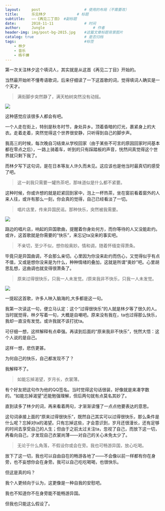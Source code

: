 ```yaml
---
layout:     post                    # 使用的布局（不需要改）
title:      乐见林夕              # 标题 
subtitle:   ——《再见二丁目》 #副标题
date:       2018-11-11              # 时间
author:     Jungle                      # 作者
header-img: img/post-bg-2015.jpg    #这篇文章标题背景图片
catalog: true                       # 是否归档
tags:                               #标签
    - 林夕 
    - 音乐
    - 杨千嬅
---
```


第一次关注林夕这个填词人，其实就是从这首《再见二丁目》开始的。

当然最开始听不懂粤语歌词，后来仔细读了一下这首歌的词，觉得填词人确实是一个天才。

>满街脚步突然静了，满天柏树突然没有动摇。

![](https://timgsa.baidu.com/timg?image&quality=80&size=b9999_10000&sec=1541963770027&di=a4bb9157ebcc326aa924b4d9c8065fa9&imgtype=0&src=http%3A%2F%2Fdimg02.c-ctrip.com%2Fimages%2Ffd%2Ftg%2Fg1%2FM02%2F16%2F94%2FCghzflWAGV-AHmgNAABu_FFfb3o101_C_671_10000.jpg)

这种感觉应该很多人都会有吧。

一个人走在街上，特别是秋冬时节，身处异乡。顶着昏暗的灯光，裹紧身上的大衣。走着走着，突然觉得这个世界很安静，只听得到自己的脚步声。

我高三的时候，每次晚自习结束从学校回家（由于某些不可言的原因回家时间基本都在零点之后），一路上骑着车，听到的只有踩踏板的声音，恍然间真觉得这个世界就只剩下我了。

而林夕写下这句词，是在日本等友人许久而未见。这应该也是他当时最真切的感受了吧。

>这一刹我只需要一罐热茶吧，那味道似是什么都不紧要。

这种时候，你或许想的就是赶紧回到家中，泡上一杯热茶，坐在窗前看着窗外的人来人往，或许有那么一刻，你会真的觉得，自己已经看淡了一切。

>唱片店里，传来异国民谣。那种快乐，突然被我需要。

![](https://timgsa.baidu.com/timg?image&quality=80&size=b9999_10000&sec=1542558649&di=0257304534898279e7db9c095bd6e382&imgtype=jpg&er=1&src=http%3A%2F%2Fimglf2.ph.126.net%2FDlVKYrgUul1sVMHw3P-NXA%3D%3D%2F6619168850862691493.jpg)

路边的唱片店，响起的异国歌曲，提醒着你身处何方，而你等待的人又没能赴约。或许，这首歌就是你需要的“快乐”，来忘记ta没来的事实吧。

>不亲切，至少不似，想你般奥妙。情和调，随着怀缅变得萧条。

毕竟只是异国曲调，不会那么亲切。心里因为你没来赴约而伤心，又觉得似乎有点不值，又或是想你没来是为什么，种种情绪的叠加，这就是所谓“奥妙”吧。心里胡思乱想，这曲调也就变得很萧条了。

>原来过得很快乐，只我一人未发觉。/原来我非不快乐，只我一人未发觉。

![](https://timgsa.baidu.com/timg?image&quality=80&size=b9999_10000&sec=1542558487&di=499f64e5626f59a1490a8b1c2cdfcb79&imgtype=jpg&er=1&src=http%3A%2F%2Fimg4q.duitang.com%2Fuploads%2Fitem%2F201407%2F19%2F20140719223714_TBCkU.jpeg)

一提起这首歌，许多人映入脑海的,大多都是这一句。

我第一次读这一句，便立马认定：这个“过得很快乐”的人就是林夕等了很久的人。当时就觉得，林夕写着一句，大概是自嘲吧。原来没有我在，ta也过得那么快乐，我却一直没有发觉。或许我就不该打扰ta。

可仔细一想，这样解释有点牵强。再读到后面的“原来我非不快乐”，恍然大悟：这个人说的是自己。

这样一想，悲伤更甚。

为何自己的快乐，自己都发现不了？

我解释不了。

>如能忘掉渴望，岁月长，衣裳薄。

有个好友把这句作为他的QQ签名。当时觉得这句话很装，好像就是来凑字数的。“如能忘掉渴望”还能勉强理解，但后两句就有点莫名其妙了。

直到读多了林夕的词，再来看着两句，才渐渐读懂了一点点他要表达的意思。

这句词承接上面的“原来过得很快乐”，既然自己其实可以过得很快乐，那么条件是什么呢？忘掉对ta的渴望。只有忘掉这些，才会意识到，岁月还很漫长，还有足够的时间去享受自己的人生；但由于之前太过关注ta，忽视了自己，而放下这一切，再看向自己，才发现自己衣裳尚薄——对自己的关心未免太少了。

>无论于什么角落，不假设你或会在旁。我也可畅游异国，放心吃喝。

放下了这一切，我也可以自由自在的畅游各地了——不会像以前一样都有你在身旁，也不妄想你会在身旁。我可以自己吃吃喝喝，也很快乐。

但这是真的吗？

我个人更倾向于认为，这更像是一种自我的安慰吧。

我也不知道你不在身旁能不能畅游异国。

但我也只能这么假设了。
